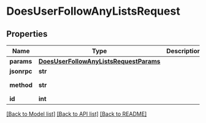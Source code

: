 # DoesUserFollowAnyListsRequest

## Properties
Name | Type | Description | Notes
------------ | ------------- | ------------- | -------------
**params** | [**DoesUserFollowAnyListsRequestParams**](DoesUserFollowAnyListsRequestParams.md) |  | 
**jsonrpc** | **str** |  | defaults to "2.0"
**method** | **str** |  | defaults to "bridge.does_user_follow_any_lists"
**id** | **int** |  | defaults to 1

[[Back to Model list]](../README.md#documentation-for-models) [[Back to API list]](../README.md#documentation-for-api-endpoints) [[Back to README]](../README.md)


